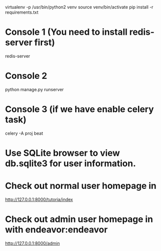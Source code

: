 virtualenv -p /usr/bin/python2 venv
source venv/bin/activate
pip install -r requirements.txt
# Console 1 (You need to install redis-server first)
redis-server
# Console 2
python manage.py runserver
# Console 3 (if we have enable celery task)
celery -A proj beat

# Use SQLite browser to view db.sqlite3 for user information.

# Check out normal user homepage in
http://127.0.0.1:8000/tutoria/index
# Check out admin user homepage in with endeavor:endeavor
http://127.0.0.1:8000/admin